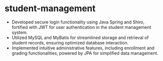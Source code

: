 # student-management

- Developed secure login functionality using Java Spring and Shiro, fortified with JWT for user authentication in the student management system.
- Utilized MySQL and MyBatis for streamlined storage and retrieval of student records, ensuring optimized database interaction.
- Implemented intuitive administrative features, including enrollment and grading functionalities, powered by JPA for simplified data management.

 
